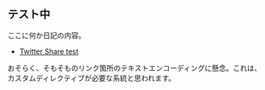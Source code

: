 ## テスト中

ここに何か日記の内容。

* [Twitter Share test](https://twitter.com/intent/tweet?hashtags=igapyon,diary,top&text=test&url=https://igapyon.github.io/diary/")

おそらく、そもそものリンク箇所のテキストエンコーディングに懸念。これは、カスタムディレクティブが必要な系統と思われます。

